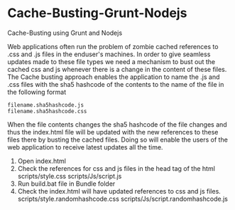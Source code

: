 # Cache-Busting-Grunt-Nodejs
Cache-Busting using Grunt and Nodejs

Web applications often run the problem of zombie cached references to .css and .js files in the enduser's machines. In order to give seamless updates made to these file types we need a mechanism to bust out the cached css and js whenever there is a change in the content of these files. The Cache busting approach enables the application to name the .js and .css files with the sha5 hashcode of the contents to the name of the file in the following format
	
	filename.sha5hashcode.js
	filename.sha5hashcode.css

When the file contents changes the sha5 hashcode of the file changes and thus the index.html file will be updated with the new references to these files there by busting the cached files. Doing so will enable the users of the web application to receive latest updates all the time.

1. Open index.html
2. Check the references for css and js files in the head tag of the html
		scripts/style.css
		scripts/Js/script.js
3. Run build.bat file in Bundle folder
4. Check the index.html will have updated references to css and js files.
	scripts/style.randomhashcode.css
	scripts/Js/script.randomhashcode.js
